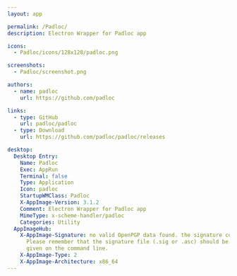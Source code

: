 ```yaml
---
layout: app

permalink: /Padloc/
description: Electron Wrapper for Padloc app

icons:
  - Padloc/icons/128x128/padloc.png

screenshots:
  - Padloc/screenshot.png

authors:
  - name: padloc
    url: https://github.com/padloc

links:
  - type: GitHub
    url: padloc/padloc
  - type: Download
    url: https://github.com/padloc/padloc/releases

desktop:
  Desktop Entry:
    Name: Padloc
    Exec: AppRun
    Terminal: false
    Type: Application
    Icon: padloc
    StartupWMClass: Padloc
    X-AppImage-Version: 3.1.2
    Comment: Electron Wrapper for Padloc app
    MimeType: x-scheme-handler/padloc
    Categories: Utility
  AppImageHub:
    X-AppImage-Signature: no valid OpenPGP data found. the signature could not be verified.
      Please remember that the signature file (.sig or .asc) should be the first file
      given on the command line.
    X-AppImage-Type: 2
    X-AppImage-Architecture: x86_64
---
```

